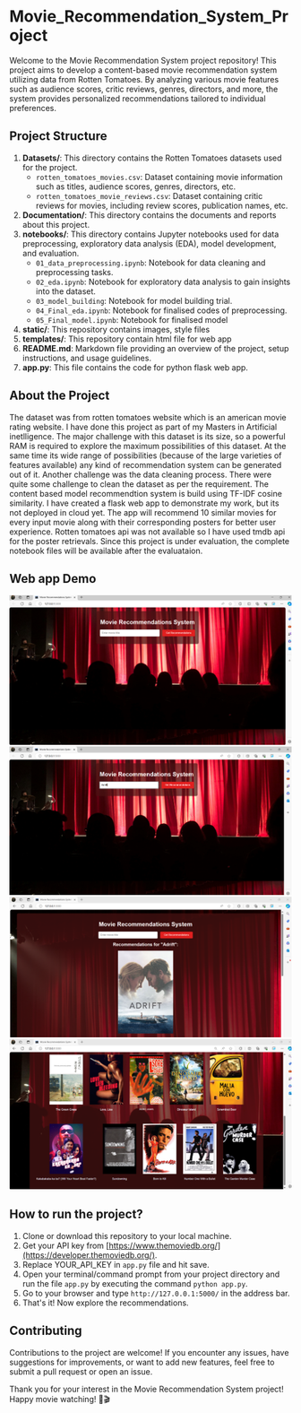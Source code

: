 # Movie_Recommendation_System_Project


Welcome to the Movie Recommendation System project repository! This project aims to develop a content-based movie recommendation system utilizing data from Rotten Tomatoes. By analyzing various movie features such as audience scores, critic reviews, genres, directors, and more, the system provides personalized recommendations tailored to individual preferences.

## Project Structure

1. **Datasets/**: This directory contains the Rotten Tomatoes datasets used for the project.
   - `rotten_tomatoes_movies.csv`: Dataset containing movie information such as titles, audience scores, genres, directors, etc.
   - `rotten_tomatoes_movie_reviews.csv`: Dataset containing critic reviews for movies, including review scores, publication names, etc.
2. **Documentation/**: This directory contains the documents and reports about this project.
3. **notebooks/**: This directory contains Jupyter notebooks used for data preprocessing, exploratory data analysis (EDA), model development, and evaluation.
   - `01_data_preprocessing.ipynb`: Notebook for data cleaning and preprocessing tasks.
   - `02_eda.ipynb`: Notebook for exploratory data analysis to gain insights into the dataset.
   - `03_model_building`: Notebook for model building trial.
   - `04_Final_eda.ipynb`:  Notebook for finalised codes of preprocessing.
   - `05_Final_model.ipynb`: Notebook for finalised model
4. **static/**: This repository contains images, style files
5. **templates/**: This repository contain html file for web app
6. **README.md**: Markdown file providing an overview of the project, setup instructions, and usage guidelines.
7. **app.py**: This file contains the code for python flask web app.

## About the Project
The dataset was from rotten tomatoes website which is an american movie rating website. I have done this project as part of my Masters in Artificial inetlligence. The major challenge with this dataset is its size, so a powerful RAM is required to explore the maximum possibilities of this dataset. At the same time its wide range of possibilities (because of the large varieties of features available) any kind of recommendation system can be generated out of it. Another challenge was the data cleaning process. There were quite some challenge to clean the dataset as per the requirement. The content based model recommendtion system is build using TF-IDF cosine similarity. I have created a flask web app to demonstrate my work, but its not deployed in cloud yet. The app will recommend 10 similar movies for every input movie along with their corresponding posters for better user experience. Rotten tomatoes api was not available so I have used tmdb api for the poster retrievals. Since this project is under evaluation, the complete notebook files will be available after the evaluataion.


## Web app Demo
![web app 1.png](https://github.com/Arshapjoy/Movie_Recommendation_System_Project/blob/1ac9f4bb91da0b6f5470abcd39c40dede4fd09ff/static/web%20app%201.png)
![web app 2.png](https://github.com/Arshapjoy/Movie_Recommendation_System_Project/blob/b4ea8bd466095ab281d852eda5f6642db0c1a703/static/web%20app%202.png)
![web app 3.png](https://github.com/Arshapjoy/Movie_Recommendation_System_Project/blob/8870172970b4abcee53fea139e35705116f0f351/static/web%20app%203.png)
![web app 4.png](https://github.com/Arshapjoy/Movie_Recommendation_System_Project/blob/8870172970b4abcee53fea139e35705116f0f351/static/web%20app%204.png)

## How to run the project?

1. Clone or download this repository to your local machine.
2. Get your API key from [https://www.themoviedb.org/](https://developer.themoviedb.org/).
3. Replace YOUR_API_KEY in  `app.py` file and hit save.
4. Open your terminal/command prompt from your project directory and run the file `app.py` by executing the command `python app.py`.
5. Go to your browser and type `http://127.0.0.1:5000/` in the address bar.
6. That's it! Now explore the recommendations.

## Contributing

Contributions to the project are welcome! If you encounter any issues, have suggestions for improvements, or want to add new features, feel free to submit a pull request or open an issue.

Thank you for your interest in the Movie Recommendation System project! Happy movie watching! 🍿🎬


